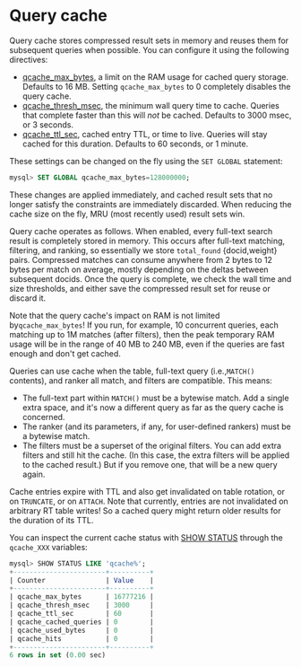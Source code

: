 # Query cache

Query cache stores compressed result sets in memory and reuses them for subsequent queries when possible. You can configure it using the following directives:

* [qcache_max_bytes](../Server_settings/Searchd.md#qcache_max_bytes), a limit on the RAM usage for cached query storage. Defaults to 16 MB. Setting `qcache_max_bytes` to 0 completely disables the query cache.
* [qcache_thresh_msec](../Server_settings/Searchd.md#qcache_thresh_msec), the minimum wall query time to cache. Queries that complete faster than this will *not* be cached. Defaults to 3000 msec, or 3 seconds.
* [qcache_ttl_sec](../Server_settings/Searchd.md#qcache_ttl_sec), cached entry TTL, or time to live. Queries will stay cached for this duration. Defaults to 60 seconds, or 1 minute.

These settings can be changed on the fly using the `SET GLOBAL` statement:

```sql
mysql> SET GLOBAL qcache_max_bytes=128000000;
```

These changes are applied immediately, and cached result sets that no longer satisfy the constraints are immediately discarded. When reducing the cache size on the fly, MRU (most recently used) result sets win.

Query cache operates as follows. When enabled, every full-text search result is completely stored in memory. This occurs after full-text matching, filtering, and ranking, so essentially we store `total_found` {docid,weight} pairs. Compressed matches can consume anywhere from 2 bytes to 12 bytes per match on average, mostly depending on the deltas between subsequent docids. Once the query is complete, we check the wall time and size thresholds, and either save the compressed result set for reuse or discard it.

Note that the query cache's impact on RAM is not limited by`qcache_max_bytes`! If you run, for example, 10 concurrent queries, each matching up to 1M matches (after filters), then the peak temporary RAM usage will be in the range of 40 MB to 240 MB, even if the queries are fast enough and don't get cached.

Queries can use cache when the table, full-text query (i.e.,`MATCH()` contents), and ranker all match, and filters are compatible. This means:

*   The full-text part within `MATCH()` must be a bytewise match. Add a single extra space, and it's now a different query as far as the query cache is concerned.
*   The ranker (and its parameters, if any, for user-defined rankers) must be a bytewise match.
*   The filters must be a superset of the original filters. You can add extra filters and still hit the cache. (In this case, the extra filters will be applied to the cached result.) But if you remove one, that will be a new query again.

Cache entries expire with TTL and also get invalidated on table rotation, or on  `TRUNCATE`, or on `ATTACH`.  Note that currently, entries are not invalidated on arbitrary RT table writes! So a cached query might return older results for the duration of its TTL.

You can inspect the current cache status with [SHOW STATUS](../Node_info_and_management/Node_status.md#SHOW-STATUS) through the `qcache_XXX` variables:

```sql
mysql> SHOW STATUS LIKE 'qcache%';
+-----------------------+----------+
| Counter               | Value    |
+-----------------------+----------+
| qcache_max_bytes      | 16777216 |
| qcache_thresh_msec    | 3000     |
| qcache_ttl_sec        | 60       |
| qcache_cached_queries | 0        |
| qcache_used_bytes     | 0        |
| qcache_hits           | 0        |
+-----------------------+----------+
6 rows in set (0.00 sec)
```
<!-- proofread -->

